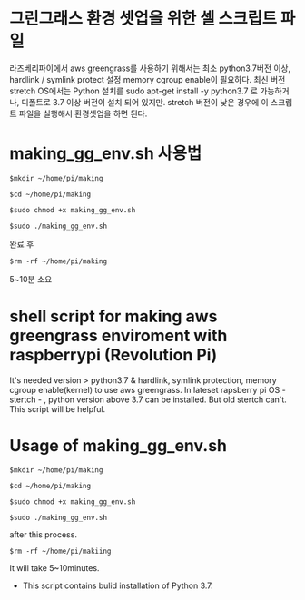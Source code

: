 # 그린그래스 환경 셋업을 위한 셀 스크립트 파일
  라즈베리파이에서 aws greengrass를 사용하기 위해서는
  최소 python3.7버전 이상, hardlink / symlink protect 설정
  memory cgroup enable이 필요하다. 
  최신 버전 stretch OS에서는 Python 설치를 sudo apt-get install -y python3.7 로 가능하거나, 디폴트로 3.7 이상 버전이 설치 되어 있지만.
  stretch 버전이 낮은 경우에 이 스크립트 파일을 실행해서 환경셋업을 하면 된다.

# making_gg_env.sh 사용법

`$mkdir ~/home/pi/making`

`$cd ~/home/pi/making`


`$sudo chmod +x making_gg_env.sh`
  
  
`$sudo ./making_gg_env.sh`
  
  완료 후 
  
  
`$rm -rf ~/home/pi/making`
  
  5~10분 소요

# shell script for making aws greengrass enviroment with raspberrypi (Revolution Pi)
  It's needed version > python3.7 & hardlink, symlink protection, memory cgroup enable(kernel) to use aws greengrass.
  In lateset rapsberry pi OS - stertch - , python version above 3.7 can be installed. But old stertch can't.
  This script will be helpful.
  
 # Usage of making_gg_env.sh
   `$mkdir ~/home/pi/making`
   
   
   `$cd ~/home/pi/making`
   
   
   `$sudo chmod +x making_gg_env.sh`
   
   
   `$sudo ./making_gg_env.sh`
   
   
   after this process.
   
   `$rm -rf ~/home/pi/makiing`
   
   It will take 5~10minutes.
   
   - This script contains bulid installation of Python 3.7.
   
